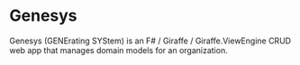 # Genesys

Genesys (GENErating SYStem) is an F# / Giraffe / Giraffe.ViewEngine CRUD web app that manages domain models for an organization.
